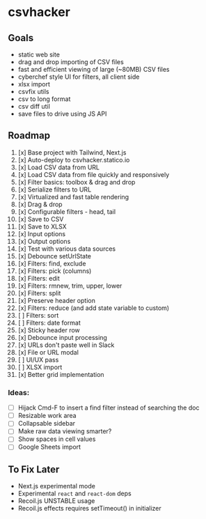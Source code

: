 # csvhacker

## Goals

- static web site
- drag and drop importing of CSV files
- fast and efficient viewing of large (~80MB) CSV files
- cyberchef style UI for filters, all client side
- xlsx import
- csvfix utils
- csv to long format
- csv diff util
- save files to drive using JS API

## Roadmap

1. [x] Base project with Tailwind, Next.js
1. [x] Auto-deploy to csvhacker.statico.io
1. [x] Load CSV data from URL
1. [x] Load CSV data from file quickly and responsively
1. [x] Filter basics: toolbox & drag and drop
1. [x] Serialize filters to URL
1. [x] Virtualized and fast table rendering
1. [x] Drag & drop
1. [x] Configurable filters - head, tail
1. [x] Save to CSV
1. [x] Save to XLSX
1. [x] Input options
1. [x] Output options
1. [x] Test with various data sources
1. [x] Debounce setUrlState
1. [x] Filters: find, exclude
1. [x] Filters: pick (columns)
1. [x] Filters: edit
1. [x] Filters: rmnew, trim, upper, lower
1. [x] Filters: split
1. [x] Preserve header option
1. [x] Filters: reduce (and add state variable to custom)
1. [ ] Filters: sort
1. [ ] Filters: date format
1. [x] Sticky header row
1. [x] Debounce input processing
1. [x] URLs don't paste well in Slack
1. [x] File or URL modal
1. [ ] UI/UX pass
1. [ ] XLSX import
1. [x] Better grid implementation

### Ideas:

- [ ] Hijack Cmd-F to insert a find filter instead of searching the doc
- [ ] Resizable work area
- [ ] Collapsable sidebar
- [ ] Make raw data viewing smarter?
- [ ] Show spaces in cell values
- [ ] Google Sheets import

## To Fix Later

- Next.js experimental mode
- Experimental `react` and `react-dom` deps
- Recoil.js UNSTABLE usage
- Recoil.js effects requires setTimeout() in initializer
